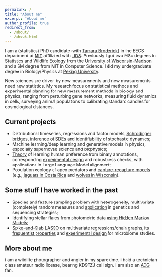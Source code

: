 ```yaml
---
permalink: /
title: "About me"
excerpt: "About me"
author_profile: true
redirect_from:
  - /about/
  - /about.html
---
```


I am a (statistics) PhD candidate (with [Tamara Broderick](https://tamarabroderick.com/)) in the EECS department at [MIT](https://web.mit.edu/) affiliated with [LIDS](https://lids.mit.edu/). Previously I got two MSc degrees in Statistics and Wildlife Ecology from the [University of Wisconsin-Madison](https://www.wisc.edu/) and a SM degree from MIT in Computer Science. I did my undergraduate degree in Biology/Physics at [Peking University](http://english.pku.edu.cn). 

New sciences are driven by new measurements and new measurements need new statistics. My research focus on statistical methods and experimental planning for new measurement methods in biology and physics, ranging from perturbing gene networks, measuring fluid dynamics in cells, surveying animal populations to calibrating standard candles for cosmological distances.


## Current projects
- Distributional timeseries, regressions and factor models, [Schrodinger bridges](https://arxiv.org/abs/2408.06277), [inference of SDEs](https://openreview.net/forum?id=7UqA6WjwTO) and identifiability of stochastic dynamics;
- Machine learning/deep learning and generative models in physics, especially supernovae science and biophysics;
- [Theory](https://arxiv.org/abs/2411.04991) of learning human preference from binary annotations, corresponding [experimental design](https://arxiv.org/abs/2502.04354) and robustness checks, with applications in Large Language Model alignment;
- Population ecology of apex predators and [capture-recapture models](https://arxiv.org/abs/2412.09431) (e.g., [jaguars in Costa Rica](https://www.cambridge.org/core/journals/oryx/article/conservation-crisis-status-of-jaguars-panthera-onca-in-corcovado-national-park-costa-rica/DB1034CFAED2447D7E4326BD481B5768) and [wolves in Wisconsin](https://arxiv.org/abs/2311.14815)). 

## Some stuff I have worked in the past
- Species and feature sampling problem with heterogeneity, multivariate (completely) random measures and [application](https://arxiv.org/abs/2403.02154) in genetics and sequencing strategies;
- Identifying stellar flares from photometric data [using Hidden Markov Models](https://arxiv.org/abs/2404.13145);
- [Spike-and-Slab LASSO](https://projecteuclid.org/journals/bayesian-analysis/volume--1/issue--1/Estimating-Sparse-Direct-Effects-in-Multivariate-Regression-With-the-Spike/10.1214/24-BA1430.full) on multivariate regressions/chain graphs, its [frequentist properties](https://arxiv.org/abs/2209.04389) and [experimental design](https://link.springer.com/article/10.1007/s13253-024-00621-1) for microbiome studies.




## More about me
I am a wildlife photographer and angler in my spare time. I hold a technician class amateur radio license, bearing KD9TZJ call sign. I am also an [ACG](https://en.wikipedia.org/wiki/ACG_(subculture)) fan. 
